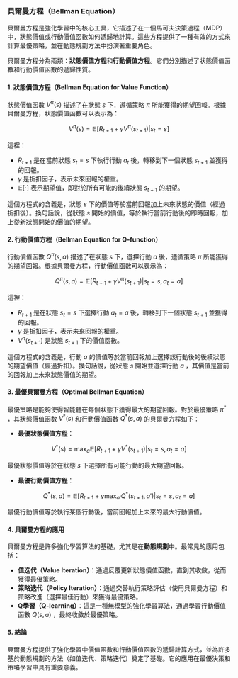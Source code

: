### 貝爾曼方程（Bellman Equation）

貝爾曼方程是強化學習中的核心工具，它描述了在一個馬可夫決策過程（MDP）中，狀態價值或行動價值函數如何遞歸地計算。這些方程提供了一種有效的方式來計算最優策略，並在動態規劃方法中扮演著重要角色。

貝爾曼方程分為兩類：**狀態價值方程**和**行動價值方程**。它們分別描述了狀態價值函數和行動價值函數的遞歸性質。

#### 1. 狀態價值方程（Bellman Equation for Value Function）

狀態價值函數  $`V^\pi(s)`$  描述了在狀態  $`s`$  下，遵循策略  $`\pi`$  所能獲得的期望回報。根據貝爾曼方程，狀態價值函數可以表示為：


$$V^\pi(s) = \mathbb{E}[R_{t+1} + \gamma V^\pi(s_{t+1}) | s_t = s]$$


這裡：
-  $`R_{t+1}`$  是在當前狀態  $`s_t = s`$  下執行行動  $`a_t`$  後，轉移到下一個狀態  $`s_{t+1}`$  並獲得的回報。
-  $`\gamma`$  是折扣因子，表示未來回報的權重。
-  $`\mathbb{E}[\cdot]`$  表示期望值，即對於所有可能的後續狀態  $`s_{t+1}`$  的期望。

這個方程式的含義是，狀態  $`s`$  下的價值等於當前回報加上未來狀態的價值（經過折扣後）。換句話說，從狀態  $`s`$  開始的價值，等於執行當前行動後的即時回報，加上從新狀態開始的價值的期望。

#### 2. 行動價值方程（Bellman Equation for Q-function）

行動價值函數  $`Q^\pi(s, a)`$  描述了在狀態  $`s`$  下，選擇行動  $`a`$  後，遵循策略  $`\pi`$  所能獲得的期望回報。根據貝爾曼方程，行動價值函數可以表示為：


$$Q^\pi(s, a) = \mathbb{E}[R_{t+1} + \gamma V^\pi(s_{t+1}) | s_t = s, a_t = a]$$


這裡：
-  $`R_{t+1}`$  是在狀態  $`s_t = s`$  下選擇行動  $`a_t = a`$  後，轉移到下一個狀態  $`s_{t+1}`$  並獲得的回報。
-  $`\gamma`$  是折扣因子，表示未來回報的權重。
-  $`V^\pi(s_{t+1})`$  是狀態  $`s_{t+1}`$  下的價值函數。

這個方程式的含義是，行動  $`a`$  的價值等於當前回報加上選擇該行動後的後續狀態的期望價值（經過折扣）。換句話說，從狀態  $`s`$  開始並選擇行動  $`a`$ ，其價值是當前的回報加上未來狀態價值的期望。

#### 3. 最優貝爾曼方程（Optimal Bellman Equation）

最優策略是能夠使得智能體在每個狀態下獲得最大的期望回報。對於最優策略  $`\pi^*`$ ，其狀態價值函數  $`V^*(s)`$  和行動價值函數  $`Q^*(s, a)`$  的貝爾曼方程如下：

- **最優狀態價值方程**：
  
$$V^*(s) = \max_a \mathbb{E}[R_{t+1} + \gamma V^*(s_{t+1}) | s_t = s, a_t = a]$$

  最優狀態價值等於在狀態  $`s`$  下選擇所有可能行動的最大期望回報。

- **最優行動價值方程**：
  
$$Q^*(s, a) = \mathbb{E}[R_{t+1} + \gamma \max_{a'} Q^*(s_{t+1}, a') | s_t = s, a_t = a]$$

  最優行動價值等於執行某個行動後，當前回報加上未來的最大行動價值。

#### 4. 貝爾曼方程的應用

貝爾曼方程是許多強化學習算法的基礎，尤其是在**動態規劃**中。最常見的應用包括：

- **值迭代（Value Iteration）**：通過反覆更新狀態價值函數，直到其收斂，從而獲得最優策略。
- **策略迭代（Policy Iteration）**：通過交替執行策略評估（使用貝爾曼方程）和策略改進（選擇最佳行動）來獲得最優策略。
- **Q學習（Q-learning）**：這是一種無模型的強化學習算法，通過學習行動價值函數  $`Q(s, a)`$ ，最終收斂於最優策略。

#### 5. 結論

貝爾曼方程提供了強化學習中價值函數和行動價值函數的遞歸計算方式，並為許多基於動態規劃的方法（如值迭代、策略迭代）奠定了基礎。它的應用在最優決策和策略學習中具有重要意義。
